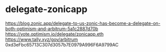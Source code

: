 # delegate-zonicapp

https://blog.zonic.app/delegate-to-us-zonic-has-become-a-delegate-on-both-optimism-and-arbitrum-5a1c2887d70b
https://vote.optimism.io/delegate/zonicapp.eth
https://www.tally.xyz/gov/arbitrum
0xd3eFbc65713C307d3057b7E0979A996F6A9799AC
